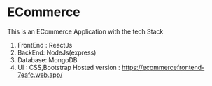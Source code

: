 # ECommerce
This is an ECommerce Application with the tech Stack
1. FrontEnd : ReactJs
2. BackEnd: NodeJs(express)
3. Database: MongoDB
4. UI : CSS,Bootstrap
Hosted version : https://ecommercefrontend-7eafc.web.app/
